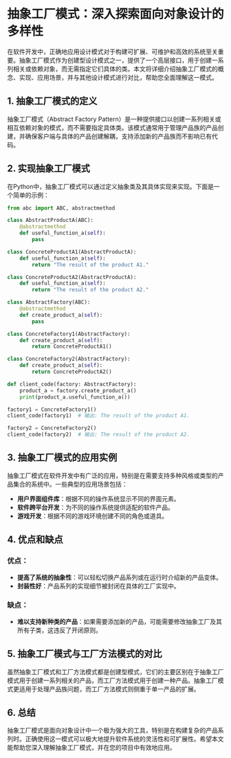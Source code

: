 
# 抽象工厂模式：深入探索面向对象设计的多样性

在软件开发中，正确地应用设计模式对于构建可扩展、可维护和高效的系统至关重要。抽象工厂模式作为创建型设计模式之一，提供了一个高层接口，用于创建一系列相关或依赖对象，而无需指定它们具体的类。本文将详细介绍抽象工厂模式的概念、实现、应用场景，并与其他设计模式进行对比，帮助您全面理解这一模式。

## 1. 抽象工厂模式的定义

抽象工厂模式（Abstract Factory Pattern）是一种提供接口以创建一系列相关或相互依赖对象的模式，而不需要指定具体类。该模式通常用于管理产品族的产品创建，并确保客户端与具体的产品创建解耦，支持添加新的产品族而不影响已有代码。

## 2. 实现抽象工厂模式

在Python中，抽象工厂模式可以通过定义抽象类及其具体实现来实现。下面是一个简单的示例：

```python
from abc import ABC, abstractmethod

class AbstractProductA(ABC):
    @abstractmethod
    def useful_function_a(self):
        pass

class ConcreteProductA1(AbstractProductA):
    def useful_function_a(self):
        return "The result of the product A1."

class ConcreteProductA2(AbstractProductA):
    def useful_function_a(self):
        return "The result of the product A2."

class AbstractFactory(ABC):
    @abstractmethod
    def create_product_a(self):
        pass

class ConcreteFactory1(AbstractFactory):
    def create_product_a(self):
        return ConcreteProductA1()

class ConcreteFactory2(AbstractFactory):
    def create_product_a(self):
        return ConcreteProductA2()

def client_code(factory: AbstractFactory):
    product_a = factory.create_product_a()
    print(product_a.useful_function_a())

factory1 = ConcreteFactory1()
client_code(factory1)  # 输出: The result of the product A1.

factory2 = ConcreteFactory2()
client_code(factory2)  # 输出: The result of the product A2.
```

## 3. 抽象工厂模式的应用实例

抽象工厂模式在软件开发中有广泛的应用，特别是在需要支持多种风格或类型的产品集合的系统中。一些典型的应用场景包括：

- **用户界面组件库**：根据不同的操作系统显示不同的界面元素。
- **软件跨平台开发**：为不同的操作系统提供适配的软件产品。
- **游戏开发**：根据不同的游戏环境创建不同的角色或道具。

## 4. 优点和缺点

### 优点：
- **提高了系统的抽象性**：可以轻松切换产品系列或在运行时介绍新的产品变体。
- **封装性好**：产品系列的实现细节被封闭在具体的工厂实现中。

### 缺点：
- **难以支持新种类的产品**：如果需要添加新的产品，可能需要修改抽象工厂及其所有子类，这违反了开闭原则。

## 5. 抽象工厂模式与工厂方法模式的对比

虽然抽象工厂模式和工厂方法模式都是创建型模式，它们的主要区别在于抽象工厂模式用于创建一系列相关的产品，而工厂方法模式用于创建一种产品。抽象工厂模式更适用于处理产品族问题，而工厂方法模式则侧重于单一产品的扩展。

## 6. 总结

抽象工厂模式是面向对象设计中一个极为强大的工具，特别是在构建复杂的产品系列时。正确使用这一模式可以极大地提升软件系统的灵活性和可扩展性。希望本文能帮助您深入理解抽象工厂模式，并在您的项目中有效地应用。

